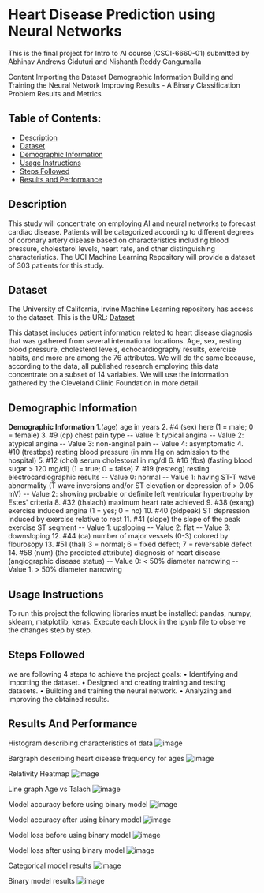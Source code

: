 # Heart Disease Prediction using Neural Networks
This is the final project for Intro to AI course (CSCI-6660-01) submitted by Abhinav Andrews Giduturi and Nishanth Reddy Gangumalla


Content
Importing the Dataset
Demographic Information
Building and Training the Neural Network
Improving Results - A Binary Classification Problem
Results and Metrics

## Table of Contents:
+ [Description](#Description) </br>
+ [Dataset](#Dataset) </br>
+ [Demographic Information](#demographic_information) </br>
+ [Usage Instructions](#Usage_Instructions) </br>
+ [Steps Followed](#Steps_Followed) </br>
+ [Results and Performance](#results) </br>

## <a name="Description"></a> Description
This study will concentrate on employing AI and neural networks to forecast cardiac disease. Patients will be categorized according to different degrees of coronary artery disease based on characteristics including blood pressure, cholesterol levels, heart rate, and other distinguishing characteristics. The UCI Machine Learning Repository will provide a dataset of 303 patients for this study.

## <a name="Dataset"></a> Dataset
The University of California, Irvine Machine Learning repository has access to the dataset. This is the URL:
[Dataset](http://archive.ics.uci.edu/ml/machine-learning-databases/heart-disease/processed.cleveland.data)

This dataset includes patient information related to heart disease diagnosis that was gathered from several international locations. Age, sex, resting blood pressure, cholesterol levels, echocardiography results, exercise habits, and more are among the 76 attributes. We will do the same because, according to the data, all published research employing this data concentrate on a subset of 14 variables. We will use the information gathered by the Cleveland Clinic Foundation in more detail.

## <a name="demographic_information"></a> Demographic Information
**Demographic Information**
1.(age) age in years
2. #4 (sex) here (1 = male; 0 = female)
3. #9 (cp) chest pain type
    -- Value 1: typical angina
    -- Value 2: atypical angina
    -- Value 3: non-anginal pain
    -- Value 4: asymptomatic
4. #10 (trestbps) resting blood pressure (in mm Hg on admission to the hospital)
5. #12 (chol) serum cholestoral in mg/dl
6. #16 (fbs) (fasting blood sugar > 120 mg/dl) (1 = true; 0 = false)
7. #19 (restecg) resting electrocardiographic results
    -- Value 0: normal
    -- Value 1: having ST-T wave abnormality (T wave inversions and/or ST elevation or depression of > 0.05 mV)
    -- Value 2: showing probable or definite left ventricular hypertrophy by Estes' criteria
8. #32 (thalach) maximum heart rate achieved
9. #38 (exang) exercise induced angina (1 = yes; 0 = no)
10. #40 (oldpeak) ST depression induced by exercise relative to rest
11. #41 (slope) the slope of the peak exercise ST segment
    -- Value 1: upsloping
    -- Value 2: flat
    -- Value 3: downsloping
12. #44 (ca) number of major vessels (0-3) colored by flourosopy
13. #51 (thal) 3 = normal; 6 = fixed defect; 7 = reversable defect
14. #58 (num) (the predicted attribute)  diagnosis of heart disease (angiographic disease status)
    -- Value 0: < 50% diameter narrowing
    -- Value 1: > 50% diameter narrowing

## <a name="Usage_Instructions"></a> Usage Instructions
To run this project the following libraries must be installed: pandas, numpy, sklearn, matplotlib, keras.
Execute each block in the ipynb file to observe the changes step by step.

## <a name="Steps_Followed"></a> Steps Followed
we are following 4 steps to achieve the project goals:
•	Identifying and importing the dataset.
•	Designed and creating training and testing datasets.
•	Building and training the neural network.
•	Analyzing and improving the obtained results.

## <a name="Results"></a> Results And Performance

Histogram describing characteristics of data
![image](https://github.com/gabhinavndrews/Heart-Disease-Predictor/blob/main/histogram.png)

Bargraph describing heart disease frequency for ages
![image](https://github.com/gabhinavndrews/Heart-Disease-Predictor/blob/main/bargraph.jpg)

Relativity Heatmap
![image](https://github.com/gabhinavndrews/Heart-Disease-Predictor/blob/main/heatmap.jpg)

Line graph Age vs Talach
![image](https://github.com/gabhinavndrews/Heart-Disease-Predictor/blob/main/graph.jpg)

Model accuracy before using binary model
![image](https://github.com/gabhinavndrews/Heart-Disease-Predictor/blob/10dc0a73c3568c5b2d2934b671e740b5638ac5e7/model%20accuracy%20befr.jpg)

Model accuracy after using binary model
![image](https://github.com/gabhinavndrews/Heart-Disease-Predictor/blob/10dc0a73c3568c5b2d2934b671e740b5638ac5e7/model%20accuracy%20aftr.jpg)

Model loss before using binary model
![image](https://github.com/gabhinavndrews/Heart-Disease-Predictor/blob/10dc0a73c3568c5b2d2934b671e740b5638ac5e7/model%20loss%20bfr.jpg)

Model loss after using binary model
![image](https://github.com/gabhinavndrews/Heart-Disease-Predictor/blob/10dc0a73c3568c5b2d2934b671e740b5638ac5e7/model%20loss%20aftr.jpg)

Categorical model results
![image](https://github.com/gabhinavndrews/Heart-Disease-Predictor/blob/10dc0a73c3568c5b2d2934b671e740b5638ac5e7/Categorical%20model.jpg)

Binary model results
![image](https://github.com/gabhinavndrews/Heart-Disease-Predictor/blob/10dc0a73c3568c5b2d2934b671e740b5638ac5e7/binary%20model.jpg)
